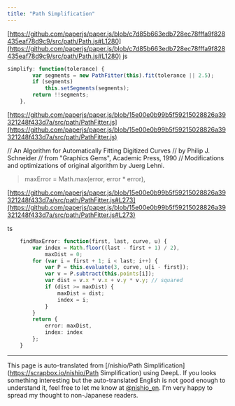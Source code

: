 ```yaml
---
title: "Path Simplification"
---
```


[https://github.com/paperjs/paper.js/blob/c7d85b663edb728ec78fffa9f828435eaf78d9c9/src/path/Path.js#L1280](https://github.com/paperjs/paper.js/blob/c7d85b663edb728ec78fffa9f828435eaf78d9c9/src/path/Path.js#L1280)
js

```javascript
simplify: function(tolerance) {
        var segments = new PathFitter(this).fit(tolerance || 2.5);
        if (segments)
            this.setSegments(segments);
        return !!segments;
    },
```


[https://github.com/paperjs/paper.js/blob/15e00e0b99b5f59215028826a39321248f433d7a/src/path/PathFitter.js](https://github.com/paperjs/paper.js/blob/15e00e0b99b5f59215028826a39321248f433d7a/src/path/PathFitter.js)

// An Algorithm for Automatically Fitting Digitized Curves
// by Philip J. Schneider
// from "Graphics Gems", Academic Press, 1990
// Modifications and optimizations of original algorithm by Juerg Lehni.

> maxError = Math.max(error, error * error),

[https://github.com/paperjs/paper.js/blob/15e00e0b99b5f59215028826a39321248f433d7a/src/path/PathFitter.js#L273](https://github.com/paperjs/paper.js/blob/15e00e0b99b5f59215028826a39321248f433d7a/src/path/PathFitter.js#L273)

ts

```typescript
    findMaxError: function(first, last, curve, u) {
        var index = Math.floor((last - first + 1) / 2),
            maxDist = 0;
        for (var i = first + 1; i < last; i++) {
            var P = this.evaluate(3, curve, u[i - first]);
            var v = P.subtract(this.points[i]);
            var dist = v.x * v.x + v.y * v.y; // squared
            if (dist >= maxDist) {
                maxDist = dist;
                index = i;
            }
        }
        return {
            error: maxDist,
            index: index
        };
    }
```



---
This page is auto-translated from [/nishio/Path Simplification](https://scrapbox.io/nishio/Path Simplification) using DeepL. If you looks something interesting but the auto-translated English is not good enough to understand it, feel free to let me know at [@nishio_en](https://twitter.com/nishio_en). I'm very happy to spread my thought to non-Japanese readers.